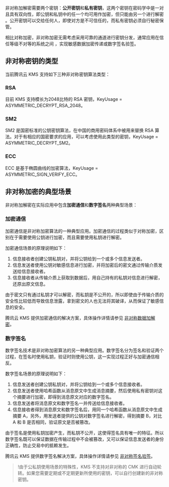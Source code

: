 非对称加解密需要两个密钥：**公开密钥**和**私有密钥**，这两个密钥在密码学中是一对且具有双向性，即公钥和私钥中的任一个均可用作加密，但只能由另一个进行解密 。公开密钥可以交给任何人，即使对方是不可信任的，而私有密钥必须自行秘密保管。

相比对称加密，非对称加密无需考虑采用可靠的通道进行密钥分发，通常应用在信任等级不对等的系统之间 ，实现敏感数据加密传递或数字签名验签。 

## 非对称密钥的类型

当前腾讯云 KMS 支持如下三种非对称密钥算法类型：

### RSA

目前 KMS 支持模长为2048比特的 RSA 密钥，KeyUsage = ASYMMETRIC_DECRYPT_RSA_2048。

### SM2

SM2 是国密标准的公钥密钥算法，在中国的商用密码体系中被用来替换 RSA 算法。对于有相应的国密要求的应用，可以考虑使用此类型的密钥，KeyUsage = ASYMMETRIC_DECRYPT_SM2。

### ECC
ECC 是基于椭圆曲线的加密算法，KeyUsage = ASYMMETRIC_SIGN_VERIFY_ECC。




## 非对称加密的典型场景

非对称加解密在实际应用中包含**加密通信**和**数字签名**两种典型场景：

### 加密通信

加密通信是非对称加密算法的一种典型应用。加密通信的过程类似于对称加密，区别在于需要使用公钥进行加密，而且需要使用私钥进行解密。

加密通信场景的原理说明如下：
1. 信息接收者创建公钥私钥对，并将公钥给到一个或多个信息发送者。
2. 信息发送者使用公钥对敏感信息进行加密，并将加密后的密文通过传输介质发送给信息接收者。
3. 信息接收者从传输介质上获取到数据后，用自己持有的私钥对信息进行解密，还原出原文信息。

由于密文只有通过私钥才可以解密，而私钥是不公开的，所以即使由于传输介质的安全性比较低而导致信息泄露，拿到密文的人也无法将其破译，从而保证了敏感信息的安全。

腾讯云 KMS 提供加密通信的解决方案，具体操作详情请参见 [非对称数据加解密](https://cloud.tencent.com/document/product/573/51733)。

### 数字签名

数字签名技术是非对称加密算法的另一种典型应用。数字签名分为签名和验证两个过程，在签名时使用私钥，验证时则使用公钥，这一实现过程正好与加密通信相反。

数字签名场景的原理说明如下：
1. 信息发送者创建公钥私钥对，并将公钥给到一个或多个信息接收者。
2. 信息发送者使用哈希函数从消息原文中生成消息摘要，然后使用私有密钥对这个摘要进行加密，即得到消息原文对应的数字签名。 
3. 信息发送者将消息原文和数字签名一并传送给信息接收者。
4. 信息接收者得到消息原文和数字签名后，用同一个哈希函数从消息原文中生成摘要 A，另外，用发送者提供的公钥对数字签名进行解密，得到摘要 B，对比 A 和 B 是否相同，验证原文是否被篡改。 

由于签名是使用私钥加密产生，而私钥不公开，这使得签名具有唯一的特征。所以数字签名既可以保证数据在传输过程中不会被篡改，又可以保证信息发送者的身份正确性，防止交易中的抵赖发生。

腾讯云 KMS 提供数字签名解决方案，具体操作详情请参见 [非对称签名验签](https://cloud.tencent.com/document/product/573/51734)。

>!由于公私钥使用场景的特殊性，KMS 不支持对非对称的 CMK 进行自动轮转。如果您需要定期或不定期更新所使用的密钥，可以自行创建新的非对称密钥。
